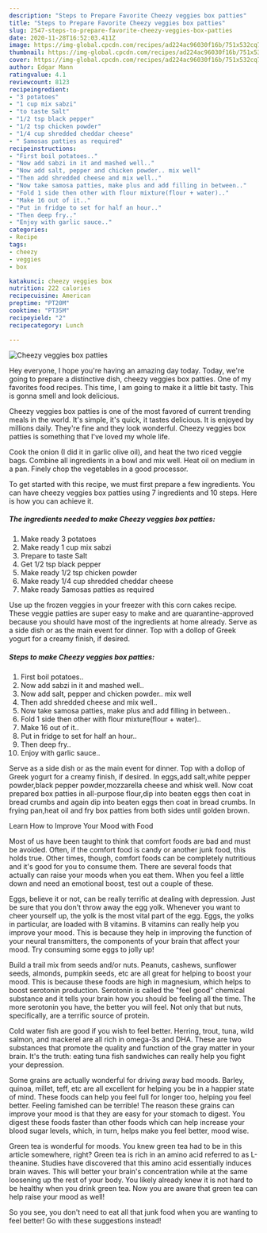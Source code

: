 ```yaml
---
description: "Steps to Prepare Favorite Cheezy veggies box patties"
title: "Steps to Prepare Favorite Cheezy veggies box patties"
slug: 2547-steps-to-prepare-favorite-cheezy-veggies-box-patties
date: 2020-11-28T16:52:03.411Z
image: https://img-global.cpcdn.com/recipes/ad224ac96030f16b/751x532cq70/cheezy-veggies-box-patties-recipe-main-photo.jpg
thumbnail: https://img-global.cpcdn.com/recipes/ad224ac96030f16b/751x532cq70/cheezy-veggies-box-patties-recipe-main-photo.jpg
cover: https://img-global.cpcdn.com/recipes/ad224ac96030f16b/751x532cq70/cheezy-veggies-box-patties-recipe-main-photo.jpg
author: Edgar Mann
ratingvalue: 4.1
reviewcount: 8123
recipeingredient:
- "3 potatoes"
- "1 cup mix sabzi"
- "to taste Salt"
- "1/2 tsp black pepper"
- "1/2 tsp chicken powder"
- "1/4 cup shredded cheddar cheese"
- " Samosas patties as required"
recipeinstructions:
- "First boil potatoes.."
- "Now add sabzi in it and mashed well.."
- "Now add salt, pepper and chicken powder.. mix well"
- "Then add shredded cheese and mix well.."
- "Now take samosa patties, make plus and add filling in between.."
- "Fold 1 side then other with flour mixture(flour + water).."
- "Make 16 out of it.."
- "Put in fridge to set for half an hour.."
- "Then deep fry.."
- "Enjoy with garlic sauce.."
categories:
- Recipe
tags:
- cheezy
- veggies
- box

katakunci: cheezy veggies box 
nutrition: 222 calories
recipecuisine: American
preptime: "PT20M"
cooktime: "PT35M"
recipeyield: "2"
recipecategory: Lunch

---
```



![Cheezy veggies box patties](https://img-global.cpcdn.com/recipes/ad224ac96030f16b/751x532cq70/cheezy-veggies-box-patties-recipe-main-photo.jpg)

Hey everyone, I hope you're having an amazing day today. Today, we're going to prepare a distinctive dish, cheezy veggies box patties. One of my favorites food recipes. This time, I am going to make it a little bit tasty. This is gonna smell and look delicious.

Cheezy veggies box patties is one of the most favored of current trending meals in the world. It's simple, it's quick, it tastes delicious. It is enjoyed by millions daily. They're fine and they look wonderful. Cheezy veggies box patties is something that I've loved my whole life.

Cook the onion (I did it in garlic olive oil), and heat the two riced veggie bags. Combine all ingredients in a bowl and mix well. Heat oil on medium in a pan. Finely chop the vegetables in a good processor.


To get started with this recipe, we must first prepare a few ingredients. You can have cheezy veggies box patties using 7 ingredients and 10 steps. Here is how you can achieve it.

<!--inarticleads1-->

##### The ingredients needed to make Cheezy veggies box patties:

1. Make ready 3 potatoes
1. Make ready 1 cup mix sabzi
1. Prepare to taste Salt
1. Get 1/2 tsp black pepper
1. Make ready 1/2 tsp chicken powder
1. Make ready 1/4 cup shredded cheddar cheese
1. Make ready  Samosas patties as required


Use up the frozen veggies in your freezer with this corn cakes recipe. These veggie patties are super easy to make and are quarantine-approved because you should have most of the ingredients at home already. Serve as a side dish or as the main event for dinner. Top with a dollop of Greek yogurt for a creamy finish, if desired. 

<!--inarticleads2-->

##### Steps to make Cheezy veggies box patties:

1. First boil potatoes..
1. Now add sabzi in it and mashed well..
1. Now add salt, pepper and chicken powder.. mix well
1. Then add shredded cheese and mix well..
1. Now take samosa patties, make plus and add filling in between..
1. Fold 1 side then other with flour mixture(flour + water)..
1. Make 16 out of it..
1. Put in fridge to set for half an hour..
1. Then deep fry..
1. Enjoy with garlic sauce..


Serve as a side dish or as the main event for dinner. Top with a dollop of Greek yogurt for a creamy finish, if desired. In eggs,add salt,white pepper powder,black pepper powder,mozzarella cheese and whisk well. Now coat prepared box patties in all-purpose flour,dip into beaten eggs then coat in bread crumbs and again dip into beaten eggs then coat in bread crumbs. In frying pan,heat oil and fry box patties from both sides until golden brown. 

Learn How to Improve Your Mood with Food


Most of us have been taught to think that comfort foods are bad and must be avoided. Often, if the comfort food is candy or another junk food, this holds true. Other times, though, comfort foods can be completely nutritious and it's good for you to consume them. There are several foods that actually can raise your moods when you eat them. When you feel a little down and need an emotional boost, test out a couple of these.

Eggs, believe it or not, can be really terrific at dealing with depression. Just be sure that you don't throw away the egg yolk. Whenever you want to cheer yourself up, the yolk is the most vital part of the egg. Eggs, the yolks in particular, are loaded with B vitamins. B vitamins can really help you improve your mood. This is because they help in improving the function of your neural transmitters, the components of your brain that affect your mood. Try consuming some eggs to jolly up!

Build a trail mix from seeds and/or nuts. Peanuts, cashews, sunflower seeds, almonds, pumpkin seeds, etc are all great for helping to boost your mood. This is because these foods are high in magnesium, which helps to boost serotonin production. Serotonin is called the "feel good" chemical substance and it tells your brain how you should be feeling all the time. The more serotonin you have, the better you will feel. Not only that but nuts, specifically, are a terrific source of protein.

Cold water fish are good if you wish to feel better. Herring, trout, tuna, wild salmon, and mackerel are all rich in omega-3s and DHA. These are two substances that promote the quality and function of the gray matter in your brain. It's the truth: eating tuna fish sandwiches can really help you fight your depression. 

Some grains are actually wonderful for driving away bad moods. Barley, quinoa, millet, teff, etc are all excellent for helping you be in a happier state of mind. These foods can help you feel full for longer too, helping you feel better. Feeling famished can be terrible! The reason these grains can improve your mood is that they are easy for your stomach to digest. You digest these foods faster than other foods which can help increase your blood sugar levels, which, in turn, helps make you feel better, mood wise.

Green tea is wonderful for moods. You knew green tea had to be in this article somewhere, right? Green tea is rich in an amino acid referred to as L-theanine. Studies have discovered that this amino acid essentially induces brain waves. This will better your brain's concentration while at the same loosening up the rest of your body. You likely already knew it is not hard to be healthy when you drink green tea. Now you are aware that green tea can help raise your mood as well!

So you see, you don't need to eat all that junk food when you are wanting to feel better! Go  with  these suggestions  instead!

